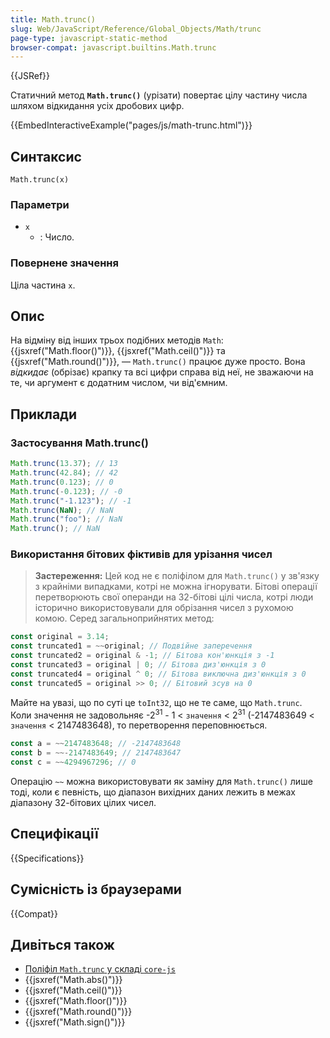 ```yaml
---
title: Math.trunc()
slug: Web/JavaScript/Reference/Global_Objects/Math/trunc
page-type: javascript-static-method
browser-compat: javascript.builtins.Math.trunc
---
```


{{JSRef}}

Статичний метод **`Math.trunc()`** (урізати) повертає цілу частину числа шляхом відкидання усіх дробових цифр.

{{EmbedInteractiveExample("pages/js/math-trunc.html")}}

## Синтаксис

```js-nolint
Math.trunc(x)
```

### Параметри

- `x`
  - : Число.

### Повернене значення

Ціла частина `x`.

## Опис

На відміну від інших трьох подібних методів `Math`: {{jsxref("Math.floor()")}},
{{jsxref("Math.ceil()")}} та {{jsxref("Math.round()")}}, — `Math.trunc()` працює дуже просто. Вона _відкидає_ (обрізає) крапку та всі цифри справа від неї, не зважаючи на те, чи аргумент є додатним числом, чи від'ємним.

## Приклади

### Застосування Math.trunc()

```js
Math.trunc(13.37); // 13
Math.trunc(42.84); // 42
Math.trunc(0.123); // 0
Math.trunc(-0.123); // -0
Math.trunc("-1.123"); // -1
Math.trunc(NaN); // NaN
Math.trunc("foo"); // NaN
Math.trunc(); // NaN
```

### Використання бітових фіктивів для урізання чисел

> **Застереження:** Цей код не є поліфілом для `Math.trunc()` у зв'язку з крайніми випадками, котрі не можна ігнорувати.
> Бітові операції перетворюють свої операнди на 32-бітові цілі числа, котрі люди історично використовували для обрізання чисел з рухомою комою. Серед загальноприйнятих метод:

```js
const original = 3.14;
const truncated1 = ~~original; // Подвійне заперечення
const truncated2 = original & -1; // Бітова кон'юнкція з -1
const truncated3 = original | 0; // Бітова диз'юнкція з 0
const truncated4 = original ^ 0; // Бітова виключна диз'юнкція з 0
const truncated5 = original >> 0; // Бітовий зсув на 0
```

Майте на увазі, що по суті це `toInt32`, що не те саме, що `Math.trunc`. Коли значення не задовольняє -2<sup>31</sup> - 1 < `значення` < 2<sup>31</sup> (-2147483649 < `значення` < 2147483648), то перетворення переповнюється.

```js
const a = ~~2147483648; // -2147483648
const b = ~~-2147483649; // 2147483647
const c = ~~4294967296; // 0
```

Операцію `~~` можна використовувати як заміну для `Math.trunc()` лише тоді, коли є певність, що діапазон вихідних даних лежить в межах діапазону 32-бітових цілих чисел.

## Специфікації

{{Specifications}}

## Сумісність із браузерами

{{Compat}}

## Дивіться також

- [Поліфіл `Math.trunc` у складі `core-js`](https://github.com/zloirock/core-js#ecmascript-math)
- {{jsxref("Math.abs()")}}
- {{jsxref("Math.ceil()")}}
- {{jsxref("Math.floor()")}}
- {{jsxref("Math.round()")}}
- {{jsxref("Math.sign()")}}
